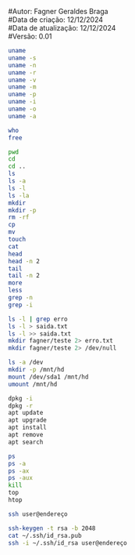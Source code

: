 #Autor: Fagner Geraldes Braga  
#Data de criação: 12/12/2024  
#Data de atualização: 12/12/2024  
#Versão: 0.01

```bash
uname
uname -s
uname -n
uname -r
uname -v
uname -m
uname -p
uname -i
uname -o
uname -a
```
```bash
who
free
```
```bash
pwd
cd
cd ..
ls
ls -a
ls -l
ls -la
mkdir
mkdir -p
rm -rf
cp
mv
touch
cat
head
head -n 2
tail
tail -n 2
more
less
grep -n
grep -i
```
```bash
ls -l | grep erro
ls -l > saida.txt
ls -l >> saida.txt
mkdir fagner/teste 2> erro.txt
mkdir fagner/teste 2> /dev/null
```
```bash
ls -a /dev
mkdir -p /mnt/hd
mount /dev/sda1 /mnt/hd 
umount /mnt/hd
```
```bash
dpkg -i
dpkg -r
apt update
apt upgrade
apt install
apt remove
apt search
```
```bash
ps
ps -a
ps -ax
ps -aux
kill
top
htop
```
```bash
ssh user@endereço

ssh-keygen -t rsa -b 2048 
cat ~/.ssh/id_rsa.pub
ssh -i ~/.ssh/id_rsa user@endereço
```
